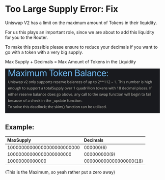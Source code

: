 # Too Large Supply Error: Fix

Uniswap V2 has a limit on the maximum amount of Tokens in their liquidity.

For us this plays an important role, since we are about to add this liquidity for you to the Router.

To make this possible please ensure to reduce your decimals if you want to go with a token with a very big supply.

Max Supply + Decimals = Max Amount of Tokens in the Liquidity

![](../../.gitbook/assets/image.png)

## Example:

| MaxSupply | Decimals |
| :--- | :--- |
| 10000000000000000000000000 | 000000\(6\) |
| 10000000000000000000000 | 000000000\(9\) |
| 10000000000000 | 000000000000000000\(18\) |

\(This is the Maximum, so yeah rather put a zero away\)

